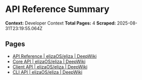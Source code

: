 # API Reference Summary

**Context:** Developer Context
**Total Pages:** 4
**Scraped:** 2025-08-31T23:19:55.064Z

## Pages

- [API Reference | elizaOS/eliza | DeepWiki](https://deepwiki.com/elizaOS/eliza/11-api-reference)
- [Core API | elizaOS/eliza | DeepWiki](https://deepwiki.com/elizaOS/eliza/11.1-core-api)
- [Client API | elizaOS/eliza | DeepWiki](https://deepwiki.com/elizaOS/eliza/11.2-client-api)
- [CLI API | elizaOS/eliza | DeepWiki](https://deepwiki.com/elizaOS/eliza/11.3-cli-api)
